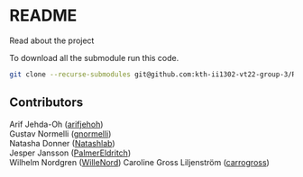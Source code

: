 # README
Read about the project

To download all the submodule run this code.
```bash
git clone --recurse-submodules git@github.com:kth-ii1302-vt22-group-3/README.git
```

## Contributors
Arif Jehda-Oh ([arifjehoh](https://github.com/arifjehoh/))  
Gustav Normelli ([gnormelli](https://github.com/gnormelli/))  
Natasha Donner ([Natashlab](https://github.com/Natashlab/))  
Jesper Jansson ([PalmerEldritch](https://github.com/PalmerEldritch/))  
Wilhelm Nordgren ([WilleNord](https://github.com/WilleNord/))
Caroline Gross Liljenström ([carrogross](https://github.com/carrogross))
